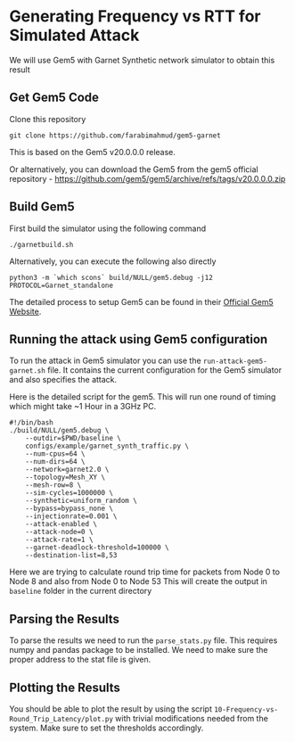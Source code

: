 # Generating Frequency vs RTT for Simulated Attack
We will use Gem5 with Garnet Synthetic network simulator to obtain this result

## Get Gem5 Code
Clone this repository 
```
git clone https://github.com/farabimahmud/gem5-garnet
```
This is based on the Gem5 v20.0.0.0 release.

Or alternatively, you can download the Gem5 from the gem5 official repository - https://github.com/gem5/gem5/archive/refs/tags/v20.0.0.0.zip


## Build Gem5 
First build the simulator using the following command 
```
./garnetbuild.sh 
```
Alternatively, you can execute the following also directly
```
python3 -m `which scons` build/NULL/gem5.debug -j12 PROTOCOL=Garnet_standalone
```
The detailed process to setup Gem5 can be found in their [Official Gem5 Website](https://www.gem5.org/). 

## Running the attack using Gem5 configuration
To run the attack in Gem5 simulator you can use the `run-attack-gem5-garnet.sh` file. 
It contains the current configuration for the Gem5 simulator and also specifies the attack.


Here is the detailed script for the gem5. This will run one round of timing which might take ~1 Hour in a 3GHz PC. 
```
#!/bin/bash
./build/NULL/gem5.debug \
    --outdir=$PWD/baseline \
    configs/example/garnet_synth_traffic.py \
    --num-cpus=64 \
    --num-dirs=64 \
    --network=garnet2.0 \
    --topology=Mesh_XY \
    --mesh-row=8 \
    --sim-cycles=1000000 \
    --synthetic=uniform_random \
    --bypass=bypass_none \
    --injectionrate=0.001 \
    --attack-enabled \
    --attack-node=0 \
    --attack-rate=1 \
    --garnet-deadlock-threshold=100000 \
    --destination-list=8,53
```
Here we are trying to calculate round trip time for packets from Node 0 to Node 8 and also from Node 0 to Node 53 
This will create the output in `baseline` folder in the current directory

## Parsing the Results 
To parse the results we need to run the `parse_stats.py` file. This requires numpy and pandas package to be installed. 
We need to make sure the proper address to the stat file is given. 

## Plotting the Results 
You should be able to plot the result by using the script `10-Frequency-vs-Round_Trip_Latency/plot.py` with trivial modifications needed from the system. 
Make sure to set the thresholds accordingly. 
